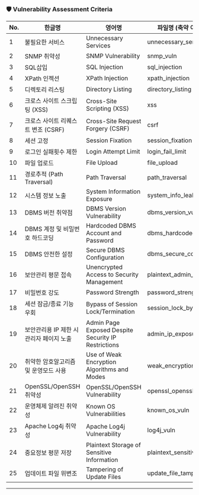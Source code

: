 ### 🛡 Vulnerability Assessment Criteria

| No. | 한글명                      | 영어명                                                 | 파일명 (축약 이름)                |
| --- | ------------------------ | --------------------------------------------------- | -------------------------- |
| 1   | 불필요한 서비스                 | Unnecessary Services                                | unnecessary\_services      |
| 2   | SNMP 취약성                 | SNMP Vulnerability                                  | snmp\_vuln                 |
| 3   | SQL삽입                    | SQL Injection                                       | sql\_injection             |
| 4   | XPath 인젝션                | XPath Injection                                     | xpath\_injection           |
| 5   | 디렉토리 리스팅                 | Directory Listing                                   | directory\_listing         |
| 6   | 크로스 사이트 스크립팅 (XSS)       | Cross-Site Scripting (XSS)                          | xss                        |
| 7   | 크로스 사이트 리퀘스트 변조 (CSRF)   | Cross-Site Request Forgery (CSRF)                   | csrf                       |
| 8   | 세션 고정                    | Session Fixation                                    | session\_fixation          |
| 9   | 로그인 실패횟수 제한              | Login Attempt Limit                                 | login\_fail\_limit         |
| 10  | 파일 업로드                   | File Upload                                         | file\_upload               |
| 11  | 경로추적 (Path Traversal)    | Path Traversal                                      | path\_traversal            |
| 12  | 시스템 정보 노출                | System Information Exposure                         | system\_info\_leak         |
| 13  | DBMS 버전 취약점              | DBMS Version Vulnerability                          | dbms\_version\_vuln        |
| 14  | DBMS 계정 및 비밀번호 하드코딩      | Hardcoded DBMS Account and Password                 | dbms\_hardcoded\_cred      |
| 15  | DBMS 안전한 설정              | Secure DBMS Configuration                           | dbms\_secure\_config       |
| 16  | 보안관리 평문 접속               | Unencrypted Access to Security Management           | plaintext\_admin\_access   |
| 17  | 비밀번호 강도                  | Password Strength                                   | password\_strength         |
| 18  | 세션 잠금/종료 기능 우회           | Bypass of Session Lock/Termination                  | session\_lock\_bypass      |
| 19  | 보안관리용 IP 제한 시 관리자 페이지 노출 | Admin Page Exposed Despite Security IP Restrictions | admin\_ip\_exposure        |
| 20  | 취약한 암호알고리즘 및 운영모드 사용     | Use of Weak Encryption Algorithms and Modes         | weak\_encryption\_algo     |
| 21  | OpenSSL/OpenSSH 취약성      | OpenSSL/OpenSSH Vulnerability                       | openssl\_openssh\_vuln     |
| 22  | 운영체제 알려진 취약성             | Known OS Vulnerabilities                            | known\_os\_vuln            |
| 23  | Apache Log4j 취약성         | Apache Log4j Vulnerability                          | log4j\_vuln                |
| 24  | 중요정보 평문 저장               | Plaintext Storage of Sensitive Information          | plaintext\_sensitive\_data |
| 25  | 업데이트 파일 위변조              | Tampering of Update Files                           | update\_file\_tamper       |

---
